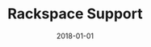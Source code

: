 ---
layout: site
title: "Rackspace Support"
date: 2018-01-01
categories: [developer-tools]
version: 1.6.7
major: 1
minor: 6
patch: 7
slug: rackspace-support
link: https://support.rackspace.com/
permalink: /sites/:slug
---
